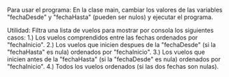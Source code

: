 Para usar el programa: En la clase main, cambiar los valores de las variables "fechaDesde" y "fechaHasta" (pueden ser nulos) y ejecutar el programa.

Utilidad: Filtra una lista de vuelos para mostrar por consola los siguientes casos:
  1.) Los vuelos comprendidos entre las fechas ordenados por "fechaInicio".
  2.) Los vuelos que inicien despues de la "fechaDesde" (si la "fechaHasta" es nula) ordenados por "fechaInicio".
  3.) Los vuelos que inicien antes de la "fechaHasta" (si la "fechaDesde" es nula) ordenados por "fechaInicio".
  4.) Todos los vuelos ordenados (si las dos fechas son nulas).
